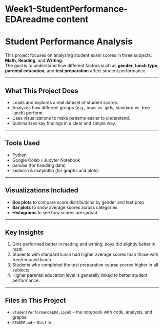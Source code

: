 # Week1-StudentPerformance-EDAreadme content 

# Student Performance Analysis

This project focuses on analyzing student exam scores in three subjects: **Math**, **Reading**, and **Writing**.  
The goal is to understand how different factors such as **gender**, **lunch type**, **parental education**, and **test preparation** affect student performance.

---

## What This Project Does

- Loads and explores a real dataset of student scores.
- Analyzes how different groups (e.g., boys vs. girls, standard vs. free lunch) perform.
- Uses visualizations to make patterns easier to understand.
- Summarizes key findings in a clear and simple way.

---

## Tools Used

- Python
- Google Colab / Jupyter Notebook
- pandas (for handling data)
- seaborn & matplotlib (for graphs and plots)

---

## Visualizations Included

- **Box plots** to compare score distributions by gender and test prep
- **Bar plots** to show average scores across categories
- **Histograms** to see how scores are spread

---

## Key Insights

1. Girls performed better in reading and writing; boys did slightly better in math.
2. Students with standard lunch had higher average scores than those with free/reduced lunch.
3. Students who completed the test preparation course scored higher in all subjects.
4. Higher parental education level is generally linked to better student performance.

---

## Files in This Project

- `StudentPerformanceEDA.ipynb` – the notebook with code, analysis, and graphs
- `README.md` – this file
